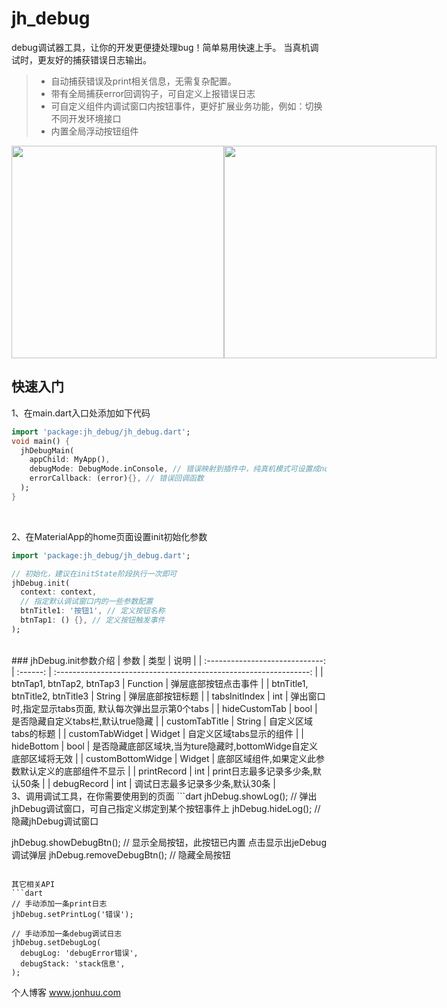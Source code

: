 # jh_debug

debug调试器工具，让你的开发更便捷处理bug！简单易用快速上手。
当真机调试时，更友好的捕获错误日志输出。

> * 自动捕获错误及print相关信息，无需复杂配置。
> * 带有全局捕获error回调钩子，可自定义上报错误日志
> * 可自定义组件内调试窗口内按钮事件，更好扩展业务功能，例如：切换不同开发环境接口
> * 内置全局浮动按钮组件

<div style="display:flex; justify-content: space-evenly;">
<img src="https://github.com/tec8297729/jh_debug/blob/master/images/demo_1.png?raw=true" width="340px">
<img src="https://github.com/tec8297729/jh_debug/blob/master/images/demo_2.png?raw=true" width="340px">
</div>

## 快速入门
1、在main.dart入口处添加如下代码

```dart
import 'package:jh_debug/jh_debug.dart';
void main() {
  jhDebugMain(
    appChild: MyApp(),
    debugMode: DebugMode.inConsole, // 错误映射到插件中，纯真机模式可设置成none模式
    errorCallback: (error){}, // 错误回调函数
  );
}

```
<br>

2、在MaterialApp的home页面设置init初始化参数
```dart
import 'package:jh_debug/jh_debug.dart';

// 初始化，建议在initState阶段执行一次即可
jhDebug.init(
  context: context,
  // 指定默认调试窗口内的一些参数配置
  btnTitle1: '按钮1', // 定义按钮名称
  btnTap1: () {}, // 定义按钮触发事件
);
```
<br>
### jhDebug.init参数介绍
|              参数               |   类型   |                               说明                                |
| :-----------------------------: | :------: | :---------------------------------------------------------------: |
|    btnTap1, btnTap2, btnTap3    | Function |                       弹层底部按钮点击事件                        |
| btnTitle1, btnTitle2, btnTitle3 |  String  |                         弹层底部按钮标题                          |
|          tabsInitIndex          |   int    |      弹出窗口时,指定显示tabs页面, 默认每次弹出显示第0个tabs       |
|          hideCustomTab          |   bool   |                 是否隐藏自定义tabs栏,默认true隐藏                 |
|         customTabTitle          |  String  |                       自定义区域tabs的标题                        |
|         customTabWidget         |  Widget  |                     自定义区域tabs显示的组件                      |
|           hideBottom            |   bool   | 是否隐藏底部区域块,当为ture隐藏时,bottomWidge自定义底部区域将无效 |
|        customBottomWidge        |  Widget  |        底部区域组件,如果定义此参数默认定义的底部组件不显示        |
|           printRecord           |   int    |                 print日志最多记录多少条,默认50条                  |
|           debugRecord           |   int    |                  调试日志最多记录多少条,默认30条                  |

<br>
3、调用调试工具，在你需要使用到的页面
```dart
jhDebug.showLog(); // 弹出jhDebug调试窗口，可自己指定义绑定到某个按钮事件上
jhDebug.hideLog(); // 隐藏jhDebug调试窗口

jhDebug.showDebugBtn(); // 显示全局按钮，此按钮已内置 点击显示出jeDebug调试弹层
jhDebug.removeDebugBtn(); // 隐藏全局按钮
```

其它相关API
```dart
// 手动添加一条print日志
jhDebug.setPrintLog('错误'); 

// 手动添加一条debug调试日志
jhDebug.setDebugLog(
  debugLog: 'debugError错误',
  debugStack: 'stack信息',
);
```

个人博客 www.jonhuu.com